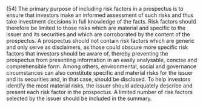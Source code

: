(54) The primary purpose of including risk factors in a prospectus is to ensure that investors make an informed assessment of such risks and thus take investment decisions in full knowledge of the facts. Risk factors should therefore be limited to those risks which are material and specific to the issuer and its securities and which are corroborated by the content of the prospectus. A prospectus should not contain risk factors which are generic and only serve as disclaimers, as those could obscure more specific risk factors that investors should be aware of, thereby preventing the prospectus from presenting information in an easily analysable, concise and comprehensible form. Among others, environmental, social and governance circumstances can also constitute specific and material risks for the issuer and its securities and, in that case, should be disclosed. To help investors identify the most material risks, the issuer should adequately describe and present each risk factor in the prospectus. A limited number of risk factors selected by the issuer should be included in the summary.